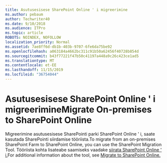 ```yaml
---
title: Asutusesisese SharePoint Online ' i migreerimine
ms.author: pebaum
author: Techwriter40
ms.date: 9/10/2018
ms.audience: ITPro
ms.topic: article
ROBOTS: NOINDEX, NOFOLLOW
localization_priority: Normal
ms.assetid: 7ae8ff6d-db1b-403b-9707-6fe6da75be92
ms.openlocfilehash: a063184a4662bc311c91b50a62456f40728b854d
ms.sourcegitcommit: b43f77221f47b50c41197a448a9c26c423ce1ad5
ms.translationtype: MT
ms.contentlocale: et-EE
ms.lasthandoff: 11/15/2019
ms.locfileid: "36754044"
---
```

# <a name="migrate-on-premises-to-sharepoint-online"></a><span data-ttu-id="681aa-102">Asutusesisese SharePoint Online ' i migreerimine</span><span class="sxs-lookup"><span data-stu-id="681aa-102">Migrate On-premises to SharePoint Online</span></span>

<span data-ttu-id="681aa-103">Migreerimine asutusesisese SharePointi parki SharePoint Online ' i, saate kasutada SharePointi siirdamise tööriista.</span><span class="sxs-lookup"><span data-stu-id="681aa-103">To migrate from an on-premises SharePoint Farm to SharePoint Online, you can use the SharePoint Migration Tool.</span></span> <span data-ttu-id="681aa-104">Tööriista kohta lisateabe saamiseks vaadake [siirata SharePoint Online ' i.](https://go.microsoft.com/fwlink/?linkid=2019574)</span><span class="sxs-lookup"><span data-stu-id="681aa-104">For additional information about the tool, see [Migrate to SharePoint Online.](https://go.microsoft.com/fwlink/?linkid=2019574)</span></span>
  

